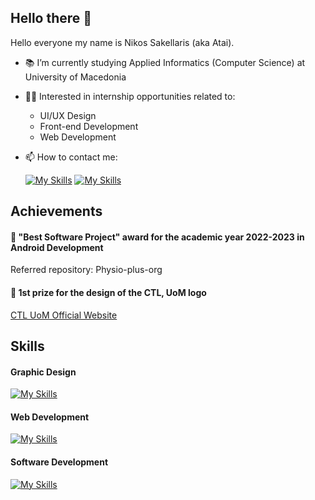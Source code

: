 ## Hello there 👋

Hello everyone my name is Nikos Sakellaris (aka Atai). 

- :books: I’m currently studying Applied Informatics (Computer Science) at University of Macedonia
- 🧑‍💻 Interested in internship opportunities related to:
  - UI/UX Design
  - Front-end Development
  - Web Development 
- 📫 How to contact me:

  [![My Skills](https://skillicons.dev/icons?i=linkedin)](https://www.linkedin.com/in/nikos-sakell/)
  [![My Skills](https://skillicons.dev/icons?i=gmail)](nikossakell02@gmail.com)

## Achievements

#### 🥇 "Best Software Project" award for the academic year 2022-2023 in Android Development
  Referred repository: Physio-plus-org

#### 🥇 1st prize for the design of the CTL, UoM logo
  [CTL UoM Official Website](https://ctl.uom.gr/)

## Skills
#### Graphic Design

  [![My Skills](https://skillicons.dev/icons?i=ps,xd)](https://skillicons.dev)

#### Web Development

  [![My Skills](https://skillicons.dev/icons?i=html,css,bootstrap)](https://skillicons.dev)

#### Software Development

  [![My Skills](https://skillicons.dev/icons?i=java,c,eclipse,androidstudio)](https://skillicons.dev)
